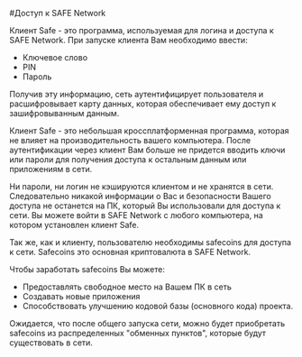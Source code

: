 #Доступ к SAFE Network

Клиент Safe - это программа, используемая для логина и доступа к SAFE Network. При запуске клиента Вам необходимо ввести: 

* Ключевое слово
* PIN
* Пароль

Получив эту информацию, сеть аутентифицирует пользователя и расшифровывает карту данных, которая обеспечивает ему доступ к зашифровыванным данным.

Клиент Safe - это небольшая кроссплатформенная программа, которая не влияет на производительность вашего компьютера. После аутентификации через клиент Вам больше не придется вводить ключи или пароли для получения доступа к остальным данным или приложениям в сети.

Ни пароли, ни логин не кэшируются клиентом и не хранятся в сети. Следовательно никакой информации о Вас и безопасности Вашего доступа не останется на ПК, который Вы использовали для доступа к сети. Вы можете войти в SAFE Network c любого компьютера, на котором установлен клиент Safe.

Так же, как и клиенту, пользователю необходимы safecoins для доступа к сети. Safecoins это основная криптовалюта в SAFE Network.

Чтобы заработать safecoins Вы можете:

* Предоставлять свободное место на Вашем ПК в сеть
* Создавать новые приложения
* Способствовать улучшению кодовой базы (основного кода) проекта.

Ожидается, что после общего запуска сети, можно будет приобретать safecoins из распределенных "обменных пунктов", которые будут существовать в сети. 